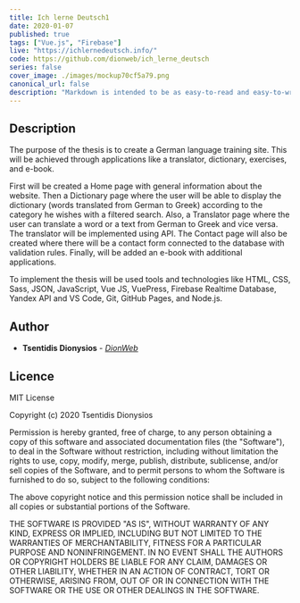 ```yaml
---
title: Ich lerne Deutsch1
date: 2020-01-07
published: true
tags: ["Vue.js", "Firebase"]
live: "https://ichlernedeutsch.info/"
code: https://github.com/dionweb/ich_lerne_deutsch
series: false
cover_image: ./images/mockup70cf5a79.png
canonical_url: false
description: "Markdown is intended to be as easy-to-read and easy-to-write as is feasible. Readability, however, is emphasized above all else. A Markdown-formatted document should be publishable as-is, as plain text, without looking like it's been marked up with tags or formatting instructions."
---
```


## Description

The purpose of the thesis is to create a German language training site. This will be achieved through applications like a translator, dictionary, exercises, and e-book.

First will be created a Home page with general information about the website. Then a Dictionary page where the user will be able to display the dictionary (words translated from German to Greek) according to the category he wishes with a filtered search. Also, a Translator page where the user can translate a word or a text from German to Greek and vice versa. The translator will be implemented using API. The Contact page will also be created where there will be a contact form connected to the database with validation rules. Finally, will be added an e-book with additional applications.

To implement the thesis will be used tools and technologies like HTML, CSS, Sass, JSON, JavaScript, Vue JS, VuePress, Firebase Realtime Database, Yandex API and VS Code, Git, GitHub Pages, and Node.js.

## Author

- **Tsentidis Dionysios** - _[DionWeb](http://www.dionweb.me/)_

## Licence

MIT License

Copyright (c) 2020 Tsentidis Dionysios

Permission is hereby granted, free of charge, to any person obtaining a copy
of this software and associated documentation files (the "Software"), to deal
in the Software without restriction, including without limitation the rights
to use, copy, modify, merge, publish, distribute, sublicense, and/or sell
copies of the Software, and to permit persons to whom the Software is
furnished to do so, subject to the following conditions:

The above copyright notice and this permission notice shall be included in all
copies or substantial portions of the Software.

THE SOFTWARE IS PROVIDED "AS IS", WITHOUT WARRANTY OF ANY KIND, EXPRESS OR
IMPLIED, INCLUDING BUT NOT LIMITED TO THE WARRANTIES OF MERCHANTABILITY,
FITNESS FOR A PARTICULAR PURPOSE AND NONINFRINGEMENT. IN NO EVENT SHALL THE
AUTHORS OR COPYRIGHT HOLDERS BE LIABLE FOR ANY CLAIM, DAMAGES OR OTHER
LIABILITY, WHETHER IN AN ACTION OF CONTRACT, TORT OR OTHERWISE, ARISING FROM,
OUT OF OR IN CONNECTION WITH THE SOFTWARE OR THE USE OR OTHER DEALINGS IN THE
SOFTWARE.
